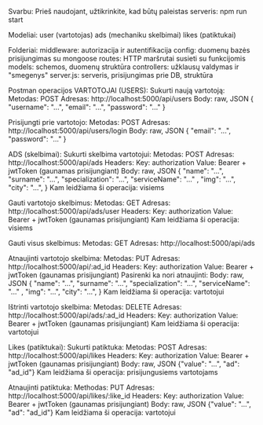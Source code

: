 Svarbu: Prieš naudojant, užtikrinkite, kad būtų paleistas serveris: npm run start

Modeliai: user (vartotojas) ads (mechaniku skelbimai) likes (patiktukai)

Folderiai: middleware: autorizacija ir autentifikacija config: duomenų bazės prisijungimas su mongoose routes: HTTP maršrutai susieti su funkcijomis models: schemos, duomenų struktūra controllers: užklausų valdymas ir "smegenys" server.js: serveris, prisijungimas prie DB, struktūra

Postman operacijos VARTOTOJAI (USERS): Sukurti naują vartotoją: Metodas: POST Adresas: http://localhost:5000/api/users Body: raw, JSON { "username": "...", "email": "...", "password": "..." }

Prisijungti prie vartotojo: Metodas: POST Adresas: http://localhost:5000/api/users/login Body: raw, JSON { "email": "...", "password": "..." }

ADS (skelbimai): Sukurti skelbima vartotojui: Metodas: POST Adresas: http://localhost:5000/api/ads Headers: Key: authorization Value: Bearer + jwtToken (gaunamas prisijungiant) Body: raw, JSON { "name": "...", "surname": "...", "specialization": "...", "serviceName": "..." , "img": "...", "city": "...", } Kam leidžiama ši operacija: visiems

Gauti vartotojo skelbimus: Metodas: GET Adresas: http://localhost:5000/api/ads/user Headers: Key: authorization Value: Bearer + jwtToken (gaunamas prisijungiant) Kam leidžiama ši operacija: visiems

Gauti visus skelbimus: Metodas: GET Adresas: http://localhost:5000/api/ads

Atnaujinti vartotojo skelbima: Metodas: PUT Adresas: http://localhost:5000/api/:ad_id Headers: Key: authorization Value: Bearer + jwtToken (gaunamas prisijungiant) Pasirenki ka nori atnaujinti: Body: raw, JSON { "name": "...", "surname": "...", "specialization": "...", "serviceName": "..." , "img": "...", "city": "...", } Kam leidžiama ši operacija: vartotojui

Ištrinti vartotojo skelbima: Metodas: DELETE Adresas: http://localhost:5000/api/ads/:ad_id Headers: Key: authorization Value: Bearer + jwtToken (gaunamas prisijungiant) Kam leidžiama ši operacija: vartotojui

Likes (patiktukai): Sukurti patiktuka: Metodas: POST Adresas: http://localhost:5000/api/likes Headers: Key: authorization Value: Bearer + jwtToken (gaunamas prisijungiant) Body: raw, JSON {"value": "...", "ad": "ad_id"} Kam leidžiama ši operacija: prisijungusiems vartotojams

Atnaujinti patiktuka: Methodas: PUT Adresas: http://localhost:5000/api/likes/:like_id Headers: Key: authorization Value: Bearer + jwtToken (gaunamas prisijungiant) Body: raw, JSON {"value": "...", "ad": "ad_id"} Kam leidžiama ši operacija: vartotojui